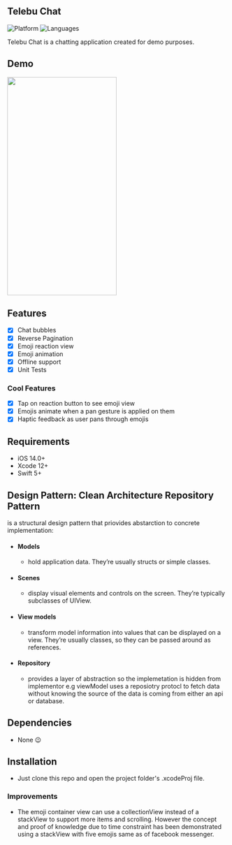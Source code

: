 ## Telebu Chat

![Platform](https://img.shields.io/badge/Platform-iOS-orange.svg)
![Languages](https://img.shields.io/badge/Language-Swift-orange.svg)

Telebu Chat is a chatting application created for demo purposes.

## Demo
<img src="https://media.giphy.com/media/kagevHs5ihfK6kwKal/giphy.gif" width="250" height="500" />

## Features

- [x] Chat bubbles
- [x] Reverse Pagination
- [x] Emoji reaction view
- [x] Emoji animation
- [x] Offline support
- [x] Unit Tests

### Cool Features

- [x] Tap on reaction button to see emoji view
- [x] Emojis animate when a pan gesture is applied on them
- [x] Haptic feedback as user pans through emojis

## Requirements

- iOS 14.0+
- Xcode 12+
- Swift 5+

## Design Pattern: Clean Architecture Repository Pattern
is a structural design pattern that priovides abstarction to concrete implementation:
- #### Models 
  - hold application data. They’re usually structs or simple classes.
- #### Scenes 
  - display visual elements and controls on the screen. They’re typically subclasses of UIView.
- #### View models
  - transform model information into values that can be displayed on a view. They’re usually classes, so they can be passed around as references.
- #### Repository
  - provides a layer of abstraction so the implemetation is hidden from implementor e.g viewModel uses a reposiotry protocl to fetch data without knowing the source of the data is coming from either an api or database.

## Dependencies

- None 😉

## Installation

- Just clone this repo and open the project folder's .xcodeProj file.

### Improvements

- The emoji container view can use a collectionView instead of a stackView to support more items and scrolling. However the concept and proof of knowledge due to time constraint has been demonstrated using a stackView with five emojis same as of facebook messenger.
